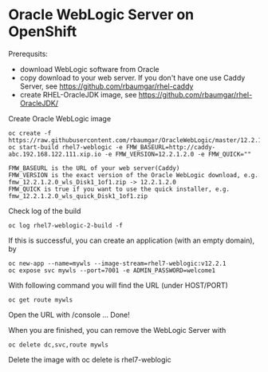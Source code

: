 # Oracle WebLogic Server on OpenShift

Prerequsits:
- download WebLogic software from Oracle
- copy download to your web server. If you don't have one use Caddy Server, see https://github.com/rbaumgar/rhel-caddy
- create RHEL-OracleJDK image, see https://github.com/rbaumgar/rhel-OracleJDK/

Create Oracle WebLogic image

    oc create -f https://raw.githubusercontent.com/rbaumgar/OracleWebLogic/master/12.2.1/weblogic.yaml
    oc start-build rhel7-weblogic -e FMW_BASEURL=http://caddy-abc.192.168.122.111.xip.io -e FMW_VERSION=12.2.1.2.0 -e FMW_QUICK=""

    FMW_BASEURL is the URL of your web server(Caddy)
    FMW_VERSION is the exact version of the Oracle WebLogic download, e.g. fmw_12.2.1.2.0_wls_Disk1_1of1.zip -> 12.2.1.2.0
    FMW_QUICK is true if you want to use the quick installer, e.g. fmw_12.2.1.2.0_wls_quick_Disk1_1of1.zip

Check log of the build
    
    oc log rhel7-weblogic-2-build -f
    
If this is successful, you can create an application (with an empty domain), by
    
    oc new-app --name=mywls --image-stream=rhel7-weblogic:v12.2.1
    oc expose svc mywls --port=7001 -e ADMIN_PASSWORD=welcome1
    
With following command you will find the URL (under HOST/PORT)

    oc get route mywls

Open the URL with /console ... Done!


When you are finished, you can remove the WebLogic Server with

    oc delete dc,svc,route mywls
    
Delete the image with
    oc delete is rhel7-weblogic

